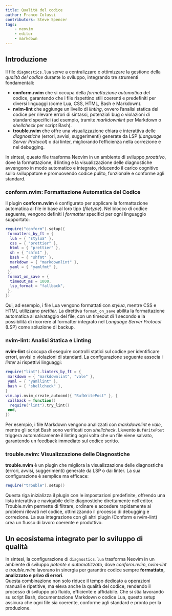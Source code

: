 ```yaml
---
title: Qualità del codice
author: Franco Colussi
contributors: Steve Spencer
tags:
    - neovim
    - editor
    - markdown
---
```

<!-- vale off-->
## Introduzione

Il file `diagnostics.lua` serve a centralizzare e ottimizzare la gestione della *qualità del codice* durante lo sviluppo, integrando tre strumenti fondamentali:

- **conform.nvim** che si occupa della *formattazione automatica* del codice, garantendo che i file rispettino stili coerenti e predefiniti per diversi linguaggi (come Lua, CSS, HTML, Bash e Markdown).
- **nvim-lint** che aggiunge un livello di *linting*, ovvero l’analisi statica del codice per rilevare errori di sintassi, potenziali bug o violazioni di standard specifici (ad esempio, tramite *markdownlint* per Markdown o *shellcheck* per script Bash).
- **trouble.nvim** che offre una visualizzazione chiara e interattiva delle *diagnostiche* (errori, avvisi, suggerimenti) generate da LSP (*Language Server Protocol*) o dai linter, migliorando l’efficienza nella correzione e nel debugging.

In sintesi, questo file trasforma Neovim in un ambiente di sviluppo *proattivo*, dove la formattazione, il linting e la visualizzazione delle diagnostiche avvengono in modo automatico e integrato, riducendo il carico cognitivo sullo sviluppatore e promuovendo codice pulito, funzionale e conforme agli standard.

### conform.nvim: Formattazione Automatica del Codice

Il plugin **conform.nvim** è configurato per applicare la formattazione automatica ai file in base al loro tipo (*filetype*). Nel blocco di codice seguente, vengono definiti i *formatter* specifici per ogni linguaggio supportato:

```lua
require("conform").setup({
 formatters_by_ft = {
  lua = { "stylua" },
  css = { "prettier" },
  html = { "prettier" },
  sh = { "shfmt" },
  bash = { "shfmt" },
  markdown = { "markdownlint" },
  yaml = { "yamlfmt" },
 },
 format_on_save = {
  timeout_ms = 1000,
  lsp_format = "fallback",
 },
})
```

Qui, ad esempio, i file Lua vengono formattati con *stylua*, mentre CSS e HTML utilizzano *prettier*. La direttiva `format_on_save` abilita la formattazione automatica al salvataggio del file, con un timeout di 1 secondo e la possibilità di ricorrere al formatter integrato nel *Language Server Protocol* (LSP) come soluzione di backup.

### nvim-lint: Analisi Statica e Linting

**nvim-lint** si occupa di eseguire controlli statici sul codice per identificare errori, avvisi o violazioni di standard. La configurazione seguente associa i *linter* ai rispettivi linguaggi:

```lua
require("lint").linters_by_ft = {
 markdown = { "markdownlint", "vale" },
 yaml = { "yamllint" },
 bash = { "shellcheck" },
}
vim.api.nvim_create_autocmd({ "BufWritePost" }, {
 callback = function()
  require("lint").try_lint()
 end,
})
```

Per esempio, i file Markdown vengono analizzati con *markdownlint* e *vale*, mentre gli script Bash sono verificati con *shellcheck*. L’evento `BufWritePost` triggera automaticamente il linting ogni volta che un file viene salvato, garantendo un feedback immediato sul codice scritto.

### trouble.nvim: Visualizzazione delle Diagnostiche

**trouble.nvim** è un plugin che migliora la visualizzazione delle diagnostiche (errori, avvisi, suggerimenti) generate da LSP o dai linter. La sua configurazione è semplice ma efficace:

```lua
require("trouble").setup()
```

Questa riga inizializza il plugin con le impostazioni predefinite, offrendo una lista interattiva e navigabile delle diagnostiche direttamente nell’editor. Trouble.nvim permette di filtrare, ordinare e accedere rapidamente ai problemi rilevati nel codice, ottimizzando il processo di debugging e correzione. La sua integrazione con gli altri plugin (Conform e nvim-lint) crea un flusso di lavoro coerente e produttivo.

## Un ecosistema integrato per lo sviluppo di qualità

In sintesi, la configurazione di `diagnostics.lua` trasforma Neovim in un ambiente di sviluppo *potente e automatizzato*, dove *conform.nvim*, *nvim-lint* e *trouble.nvim* lavorano in sinergia per garantire codice sempre **formattato, analizzato e privo di errori**.  
Questa combinazione non solo riduce il tempo dedicato a operazioni manuali e ripetitive, ma eleva anche la qualità del codice, rendendo il processo di sviluppo più fluido, efficiente e affidabile. Che si stia lavorando su script Bash, documentazione Markdown o codice Lua, questo setup assicura che ogni file sia coerente, conforme agli standard e pronto per la produzione.

